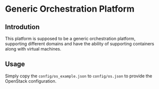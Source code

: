 # Generic Orchestration Platform

## Introdution
This platform is supposed to be a generic orchestration platform, 
supporting different domains and have the ability of supporting containers
along with virtual machines.

## Usage
Simply copy the ```config/os_example.json``` to ```config/os.json``` to
provide the OpenStack configuration.
